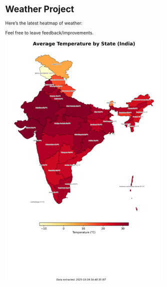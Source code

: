 # Weather Project

Here’s the latest heatmap of weather:

Feel free to leave feedback/improvements.

![India Heatmap](docs/assets/india_heatmap.png?v=FB5EAD)
